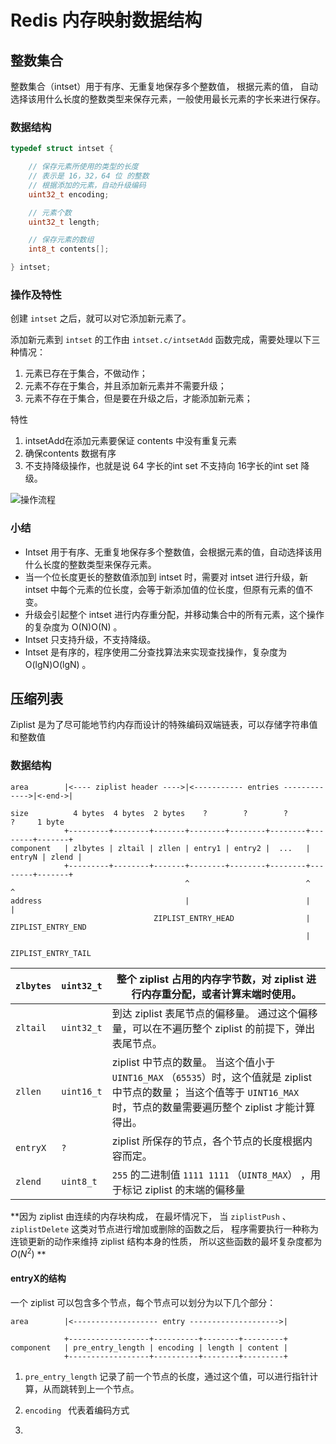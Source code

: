 

# Redis 内存映射数据结构

## 整数集合

整数集合（intset）用于有序、无重复地保存多个整数值， 根据元素的值， 自动选择该用什么长度的整数类型来保存元素，一般使用最长元素的字长来进行保存。

### 数据结构

```c
typedef struct intset {

    // 保存元素所使用的类型的长度
    // 表示是 16，32，64 位 的整数
    // 根据添加的元素，自动升级编码
    uint32_t encoding;

    // 元素个数
    uint32_t length;

    // 保存元素的数组
    int8_t contents[];

} intset;
```

### 操作及特性

创建 `intset` 之后，就可以对它添加新元素了。

添加新元素到 `intset` 的工作由 `intset.c/intsetAdd` 函数完成，需要处理以下三种情况：

1. 元素已存在于集合，不做动作；
2. 元素不存在于集合，并且添加新元素并不需要升级；
3. 元素不存在于集合，但是要在升级之后，才能添加新元素；

特性

1.  intsetAdd在添加元素要保证 contents 中没有重复元素
2.   确保contents 数据有序
3. 不支持降级操作，也就是说 64 字长的int set 不支持向 16字长的int set 降级。

![操作流程](https://redisbook.readthedocs.io/en/latest/_images/graphviz-1565e65522fdcd4245030f17b5074729033297d8.svg)

### 小结

- Intset 用于有序、无重复地保存多个整数值，会根据元素的值，自动选择该用什么长度的整数类型来保存元素。
- 当一个位长度更长的整数值添加到 intset 时，需要对 intset 进行升级，新 intset 中每个元素的位长度，会等于新添加值的位长度，但原有元素的值不变。
- 升级会引起整个 intset 进行内存重分配，并移动集合中的所有元素，这个操作的复杂度为 O(N)O(N) 。
- Intset 只支持升级，不支持降级。
- Intset 是有序的，程序使用二分查找算法来实现查找操作，复杂度为 O(lgN)O(lg⁡N) 。

##  压缩列表

Ziplist 是为了尽可能地节约内存而设计的特殊编码双端链表，可以存储字符串值和整数值

### 数据结构

```
area        |<---- ziplist header ---->|<----------- entries ------------->|<-end->|

size          4 bytes  4 bytes  2 bytes    ?        ?        ?        ?     1 byte
            +---------+--------+-------+--------+--------+--------+--------+-------+
component   | zlbytes | zltail | zllen | entry1 | entry2 |  ...   | entryN | zlend |
            +---------+--------+-------+--------+--------+--------+--------+-------+
                                       ^                          ^        ^
address                                |                          |        |
                                ZIPLIST_ENTRY_HEAD                |   ZIPLIST_ENTRY_END
                                                                  |
                                                         ZIPLIST_ENTRY_TAIL
```

| `zlbytes` | `uint32_t` | 整个 ziplist 占用的内存字节数，对 ziplist 进行内存重分配，或者计算末端时使用。 |
| --------- | ---------- | ------------------------------------------------------------ |
| `zltail`  | `uint32_t` | 到达 ziplist 表尾节点的偏移量。 通过这个偏移量，可以在不遍历整个 ziplist 的前提下，弹出表尾节点。 |
| `zllen`   | `uint16_t` | ziplist 中节点的数量。 当这个值小于 `UINT16_MAX` （`65535`）时，这个值就是 ziplist 中节点的数量； 当这个值等于 `UINT16_MAX` 时，节点的数量需要遍历整个 ziplist 才能计算得出。 |
| `entryX`  | `?`        | ziplist 所保存的节点，各个节点的长度根据内容而定。           |
| `zlend`   | `uint8_t`  | `255` 的二进制值 `1111 1111` （`UINT8_MAX`） ，用于标记 ziplist 的末端的偏移量 |

**因为 ziplist 由连续的内存块构成， 在最坏情况下， 当 `ziplistPush` 、 `ziplistDelete` 这类对节点进行增加或删除的函数之后， 程序需要执行一种称为连锁更新的动作来维持 ziplist 结构本身的性质， 所以这些函数的最坏复杂度都为 $O(N^2)$ ** 

#### entryX的结构

一个 ziplist 可以包含多个节点，每个节点可以划分为以下几个部分：

```
area        |<------------------- entry -------------------->|

            +------------------+----------+--------+---------+
component   | pre_entry_length | encoding | length | content |
            +------------------+----------+--------+---------+
```

1. `pre_entry_length` 记录了前一个节点的长度，通过这个值，可以进行指针计算，从而跳转到上一个节点。

2. `encoding ` 代表着编码方式

3. 






​     